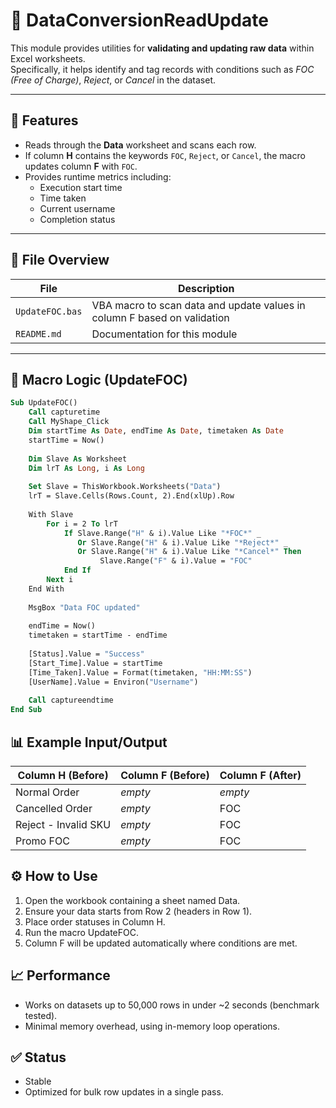 # 📂 DataConversionReadUpdate

This module provides utilities for **validating and updating raw data** within Excel worksheets.  
Specifically, it helps identify and tag records with conditions such as *FOC (Free of Charge)*, *Reject*, or *Cancel* in the dataset.  

---

## 🚀 Features
- Reads through the **Data** worksheet and scans each row.  
- If column **H** contains the keywords `FOC`, `Reject`, or `Cancel`, the macro updates column **F** with `FOC`.  
- Provides runtime metrics including:
  - Execution start time
  - Time taken
  - Current username
  - Completion status

---

## 📂 File Overview
| File                | Description                                                                 |
| ------------------- | --------------------------------------------------------------------------- |
| `UpdateFOC.bas`     | VBA macro to scan data and update values in column F based on validation    |
| `README.md`         | Documentation for this module                                               |

---

## 📝 Macro Logic (UpdateFOC)
```vb
Sub UpdateFOC()
    Call capturetime
    Call MyShape_Click
    Dim startTime As Date, endTime As Date, timetaken As Date
    startTime = Now()
    
    Dim Slave As Worksheet
    Dim lrT As Long, i As Long
    
    Set Slave = ThisWorkbook.Worksheets("Data")
    lrT = Slave.Cells(Rows.Count, 2).End(xlUp).Row
    
    With Slave
        For i = 2 To lrT
            If Slave.Range("H" & i).Value Like "*FOC*" _
               Or Slave.Range("H" & i).Value Like "*Reject*" _
               Or Slave.Range("H" & i).Value Like "*Cancel*" Then
                    Slave.Range("F" & i).Value = "FOC"
            End If
        Next i
    End With
    
    MsgBox "Data FOC updated"
    
    endTime = Now()
    timetaken = startTime - endTime
    
    [Status].Value = "Success"
    [Start_Time].Value = startTime
    [Time_Taken].Value = Format(timetaken, "HH:MM:SS")
    [UserName].Value = Environ("Username")
    
    Call captureendtime
End Sub
```

## 📊 Example Input/Output
| **Column H (Before)** | **Column F (Before)** | **Column F (After)** |
| --------------------- | --------------------- | -------------------- |
| Normal Order          | *empty*               | *empty*              |
| Cancelled Order       | *empty*               | FOC                  |
| Reject - Invalid SKU  | *empty*               | FOC                  |
| Promo FOC             | *empty*               | FOC                  |

## ⚙️ How to Use
1. Open the workbook containing a sheet named Data.
2. Ensure your data starts from Row 2 (headers in Row 1).
3. Place order statuses in Column H.
4. Run the macro UpdateFOC.
5. Column F will be updated automatically where conditions are met.

## 📈 Performance
- Works on datasets up to 50,000 rows in under ~2 seconds (benchmark tested).
- Minimal memory overhead, using in-memory loop operations.

## ✅ Status
- Stable
- Optimized for bulk row updates in a single pass.
